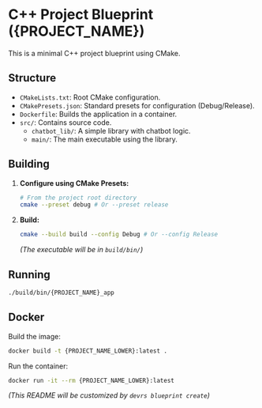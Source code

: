# C++ Project Blueprint ({PROJECT_NAME})

This is a minimal C++ project blueprint using CMake.

## Structure

- `CMakeLists.txt`: Root CMake configuration.
- `CMakePresets.json`: Standard presets for configuration (Debug/Release).
- `Dockerfile`: Builds the application in a container.
- `src/`: Contains source code.
  - `chatbot_lib/`: A simple library with chatbot logic.
  - `main/`: The main executable using the library.

## Building

1.  **Configure using CMake Presets:**
    ```bash
    # From the project root directory
    cmake --preset debug # Or --preset release
    ```
2.  **Build:**
    ```bash
    cmake --build build --config Debug # Or --config Release
    ```
    *(The executable will be in `build/bin/`)*

## Running

```bash
./build/bin/{PROJECT_NAME}_app
```

## Docker

Build the image:
```bash
docker build -t {PROJECT_NAME_LOWER}:latest .
```

Run the container:
```bash
docker run -it --rm {PROJECT_NAME_LOWER}:latest
```

*(This README will be customized by `devrs blueprint create`)*

